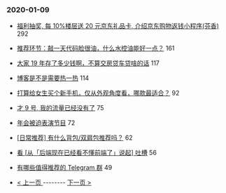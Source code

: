 ### 2020-01-09 
- [福利抽奖, 每 10%楼层送 20 元京东礼品卡, 介绍京东购物返钱小程序(芬香)](https://www.v2ex.com/t/636405) 292
- [推荐环节：敲一天代码脸很油，什么水控油能好一点？](https://www.v2ex.com/t/636346) 161
- [大家 19 年存了多少钱啊，不算交房贷车贷啥的话](https://www.v2ex.com/t/636335) 117
- [博客是不是需要热一热](https://www.v2ex.com/t/636495) 114
- [打算给女生买个新手机，仅从外观角度看，哪款最适合？](https://www.v2ex.com/t/636428) 92
- [才 9 号, 我的流量已经没有了](https://www.v2ex.com/t/636484) 75
- [年会被迫表演节目](https://www.v2ex.com/t/636373) 72
- [[日常推荐] 有什么背包/双肩包推荐吗？](https://www.v2ex.com/t/636376) 62
- [看 [从「后端现在已经看不懂前端了」说起] 吐槽](https://www.v2ex.com/t/636391) 56
- [有哪些值得推荐的 Telegram 群](https://www.v2ex.com/t/636387) 49 

- [ < 上一页 ](https://github.com/able8/v2ex-hot-record/blob/master/2020-01-08.md) -------- [ 下一页 > ](https://github.com/able8/v2ex-hot-record/blob/master/2020-01-10.md)